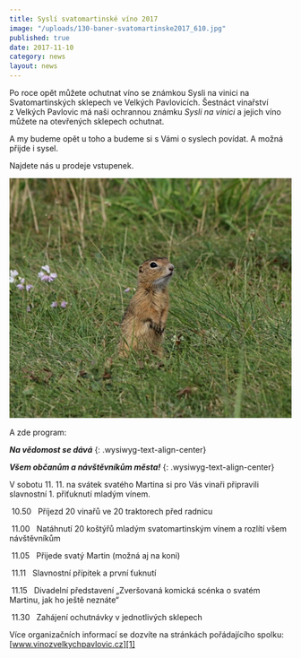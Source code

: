 ```yaml
---
title: Syslí svatomartinské víno 2017
image: "/uploads/130-baner-svatomartinske2017_610.jpg"
published: true
date: 2017-11-10
category: news
layout: news
---
```

Po roce opět můžete ochutnat víno se známkou Sysli na vinici na
Svatomartinských sklepech ve Velkých Pavlovicích. Šestnáct vinařství
z Velkých Pavlovic má naši ochrannou známku *Sysli na vinici* a jejich
víno můžete na otevřených sklepech ochutnat.

A my budeme opět u toho a budeme si s Vámi o syslech povídat. A možná
přijde i sysel.

Najdete nás u prodeje vstupenek.

![](/uploads/a_IMG_2461_u_610.JPG)

A zde program:

***Na vědomost se dává***
{: .wysiwyg-text-align-center}

***Všem občanům a návštěvníkům města!***
{: .wysiwyg-text-align-center}

V sobotu 11. 11. na svátek svatého Martina si pro Vás vinaři připravili
slavnostní 1. přiťuknutí mladým vínem.

 10.50   Příjezd 20 vinařů ve 20 traktorech před radnicu

 11.00   Natáhnutí 20 koštýřů mladým svatomartinským vínem a rozlítí
všem návštěvníkům

 11.05   Přijede svatý Martin (možná aj na koni)

 11.11   Slavnostní přípitek a první ťuknutí

 11.15   Divadelní představení „Zveršovaná komická scénka o svatém
Martinu, jak ho ještě neznáte“

 11.30   Zahájení ochutnávky v jednotlivých sklepech

Více organizačních informací se dozvíte na stránkách pořádajícího
spolku: [www.vinozvelkychpavlovic.cz][1]


[1]: http://www.vinozvelkychpavlovic.cz
